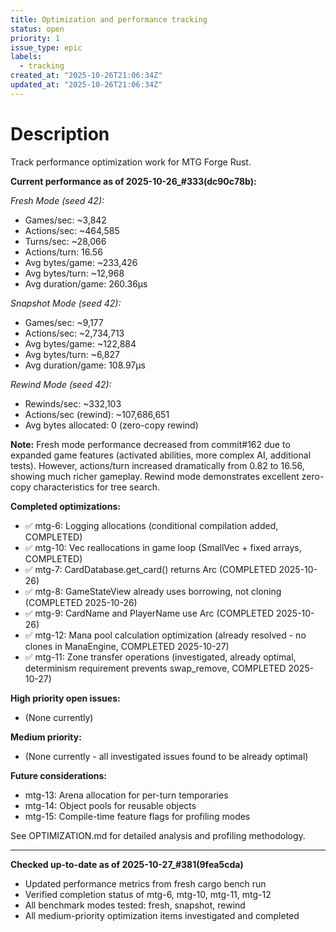 ```yaml
---
title: Optimization and performance tracking
status: open
priority: 1
issue_type: epic
labels:
  - tracking
created_at: "2025-10-26T21:06:34Z"
updated_at: "2025-10-26T21:06:34Z"
---
```


# Description

Track performance optimization work for MTG Forge Rust.

**Current performance as of 2025-10-26_#333(dc90c78b):**

*Fresh Mode (seed 42):*
- Games/sec: ~3,842
- Actions/sec: ~464,585
- Turns/sec: ~28,066
- Actions/turn: 16.56
- Avg bytes/game: ~233,426
- Avg bytes/turn: ~12,968
- Avg duration/game: 260.36µs

*Snapshot Mode (seed 42):*
- Games/sec: ~9,177
- Actions/sec: ~2,734,713
- Avg bytes/game: ~122,884
- Avg bytes/turn: ~6,827
- Avg duration/game: 108.97µs

*Rewind Mode (seed 42):*
- Rewinds/sec: ~332,103
- Actions/sec (rewind): ~107,686,651
- Avg bytes allocated: 0 (zero-copy rewind)

**Note:** Fresh mode performance decreased from commit#162 due to expanded game features
(activated abilities, more complex AI, additional tests). However, actions/turn increased
dramatically from 0.82 to 16.56, showing much richer gameplay. Rewind mode demonstrates
excellent zero-copy characteristics for tree search.

**Completed optimizations:**
- ✅ mtg-6: Logging allocations (conditional compilation added, COMPLETED)
- ✅ mtg-10: Vec reallocations in game loop (SmallVec + fixed arrays, COMPLETED)
- ✅ mtg-7: CardDatabase.get_card() returns Arc<CardDefinition> (COMPLETED 2025-10-26)
- ✅ mtg-8: GameStateView already uses borrowing, not cloning (COMPLETED 2025-10-26)
- ✅ mtg-9: CardName and PlayerName use Arc<str> (COMPLETED 2025-10-26)
- ✅ mtg-12: Mana pool calculation optimization (already resolved - no clones in ManaEngine, COMPLETED 2025-10-27)
- ✅ mtg-11: Zone transfer operations (investigated, already optimal, determinism requirement prevents swap_remove, COMPLETED 2025-10-27)

**High priority open issues:**
- (None currently)

**Medium priority:**
- (None currently - all investigated issues found to be already optimal)

**Future considerations:**
- mtg-13: Arena allocation for per-turn temporaries
- mtg-14: Object pools for reusable objects
- mtg-15: Compile-time feature flags for profiling modes

See OPTIMIZATION.md for detailed analysis and profiling methodology.

---
**Checked up-to-date as of 2025-10-27_#381(9fea5cda)**
- Updated performance metrics from fresh cargo bench run
- Verified completion status of mtg-6, mtg-10, mtg-11, mtg-12
- All benchmark modes tested: fresh, snapshot, rewind
- All medium-priority optimization items investigated and completed
